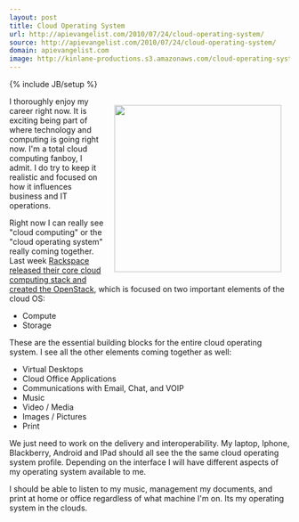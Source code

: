 ```yaml
---
layout: post
title: Cloud Operating System
url: http://apievangelist.com/2010/07/24/cloud-operating-system/
source: http://apievangelist.com/2010/07/24/cloud-operating-system/
domain: apievangelist.com
image: http://kinlane-productions.s3.amazonaws.com/cloud-operating-system.png
---
```

{% include JB/setup %}<p><img class="alignnone" style="padding: 15px;" title="Cloud Operating System" src="http://kinlane-productions.s3.amazonaws.com/cloud-operating-system.png" alt="" width="300" align="right" />I thoroughly enjoy my career right now. It is exciting being part of where technology and computing is going right now. I'm a total cloud computing fanboy, I admit. I do try to keep it realistic and focused on how it influences business and IT operations.<p></p>
Right now I can really see "cloud computing" or the "cloud operating system" really coming together. Last week <a href="http://www.kinlane.com/2010/07/openstack-open-source-open-standards-cloud/">Rackspace released their core cloud computing stack and created the OpenStack</a>, which is focused on two important elements of the cloud OS:
<ul class="mainlist">
	<li>Compute</li>
	<li>Storage</li>
</ul>
These are the essential building blocks for the entire cloud operating system. I see all the other elements coming together as well:
<ul class="mainlist">
	<li>Virtual Desktops</li>
	<li>Cloud Office Applications</li>
	<li>Communications with Email, Chat, and VOIP</li>
	<li>Music</li>
	<li>Video / Media</li>
	<li>Images / Pictures</li>
	<li>Print</li>
</ul>
We just need to work on the delivery and interoperability. My laptop, Iphone, Blackberry, Android and IPad should all see the the same cloud operating system profile. Depending on the interface I will have different aspects of my operating system available to me.<p></p>
I should be able to listen to my music, management my documents, and print at home or office regardless of what machine I'm on. Its my operating system in the clouds.</p>
